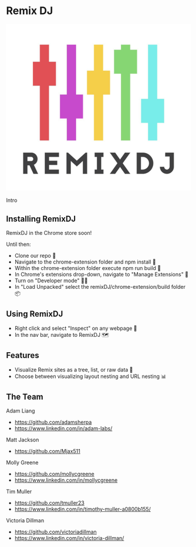 # Remix DJ
![Remix DJ logo: multicolored mixer sliders](croppedlogo.png)

Intro

## Installing RemixDJ 

RemixDJ in the Chrome store soon!

Until then:
- Clone our repo 🧬
- Navigate to the chrome-extension folder and npm install 📀
- Within the chrome-extension folder execute npm run build 🔨
- In Chrome's extensions drop-down, navigate to "Manage Extensions" 🧩
- Turn on "Developer mode" 🧑‍💻
- In "Load Unpacked" select the remixDJ/chrome-extension/build folder 📦

## Using RemixDJ

- Right click and select "Inspect" on any webpage 🔎
- In the nav bar, navigate to RemixDJ 🗺️

## Features

- Visualize Remix sites as a tree, list, or raw data 🌳 
- Choose between visualizing layout nesting and URL nesting 📊

## The Team

Adam Liang
- https://github.com/adamsherpa
- https://www.linkedin.com/in/adam-labs/ 

Matt Jackson
- https://github.com/Mjax511

Molly Greene
- https://github.com/mollycgreene
- https://www.linkedin.com/in/mollycgreene 

Tim Muller
- https://github.com/tmuller23
- https://www.linkedin.com/in/timothy-muller-a0800b155/ 

Victoria Dillman
- https://github.com/victoriadillman 
- https://www.linkedin.com/in/victoria-dillman/ 